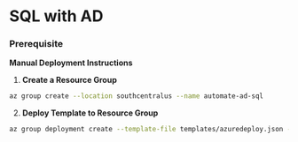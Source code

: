 # SQL with AD

### Prerequisite

__Manual Deployment Instructions__

1. __Create a Resource Group__

```bash
az group create --location southcentralus --name automate-ad-sql
```

2. __Deploy Template to Resource Group__

```bash
az group deployment create --template-file templates/azuredeploy.json --parameters templates/params.json --resource-group automate-ad-sql
```
